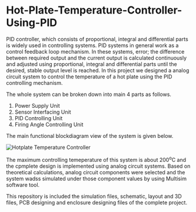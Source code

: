 # Hot-Plate-Temperature-Controller-Using-PID

PID controller, which consists of proportional, integral and differential parts is widely used in controlling systems. PID systems in general work as a control feedback loop mechanism. In these systems, error; the difference between required output and the current output is calculated continuously and adjusted using proportional, integral and differential parts until the desired, stable output level is reached. In this project we designed a analog circuit system to control the temperature of a hot plate using the PID controlling mechanism.

The whole system can be broken down into main 4 parts as follows.
  1. Power Supply Unit
  2. Sensor Interfacing Unit
  3. PID Controlling Unit
  4. Firing Angle Controlling Unit

The main functional blockdiagram view of the system is given below.

![Hotplate Temperature Controller](https://github.com/hashirupramuditha/Semester-3-Laboratory-Project/assets/109572216/8e663355-20ce-49c4-92a1-cc6e5670fb20)

The maximum controlling temeperature of this system is about 200<sup>o</sup>C and the cpmplete design is implemented using analog circuit systems. Based on theoretical calculations, analog circuit components were selected and the system wadss simulated under those component values by using Multisim software tool.

This repository is included the simulation files, schematic, layout and 3D files, PCB designing and enclosure designing files of the complete project. 
